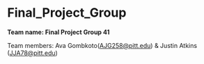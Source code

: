 # Final_Project_Group

**Team name: Final Project Group 41**

Team members: Ava Gombkoto(AJG258@pitt.edu) & Justin Atkins (JJA78@pitt.edu)
